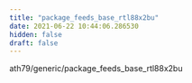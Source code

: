 ```yaml
---
title: "package_feeds_base_rtl88x2bu"
date: 2021-06-22 10:44:06.286530
hidden: false
draft: false
---
```


ath79/generic/package_feeds_base_rtl88x2bu

